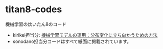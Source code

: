 # titan8-codes
機械学習の炊いたん8のコード

- kirikei担当分: [機械学習モデルの運用：分布変化に立ち向かうための方法](https://github.com/ml-titans/titan8-codes/tree/main/kirikei)
- sonodano担当分コードはすべて紙面に掲載されています。
